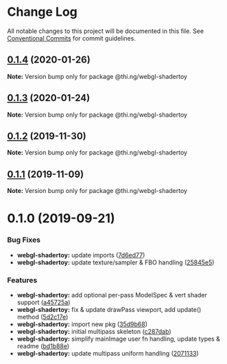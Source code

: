 # Change Log

All notable changes to this project will be documented in this file.
See [Conventional Commits](https://conventionalcommits.org) for commit guidelines.

## [0.1.4](https://github.com/thi-ng/umbrella/compare/@thi.ng/webgl-shadertoy@0.1.3...@thi.ng/webgl-shadertoy@0.1.4) (2020-01-26)

**Note:** Version bump only for package @thi.ng/webgl-shadertoy





## [0.1.3](https://github.com/thi-ng/umbrella/compare/@thi.ng/webgl-shadertoy@0.1.2...@thi.ng/webgl-shadertoy@0.1.3) (2020-01-24)

**Note:** Version bump only for package @thi.ng/webgl-shadertoy





## [0.1.2](https://github.com/thi-ng/umbrella/compare/@thi.ng/webgl-shadertoy@0.1.1...@thi.ng/webgl-shadertoy@0.1.2) (2019-11-30)

**Note:** Version bump only for package @thi.ng/webgl-shadertoy





## [0.1.1](https://github.com/thi-ng/umbrella/compare/@thi.ng/webgl-shadertoy@0.1.0...@thi.ng/webgl-shadertoy@0.1.1) (2019-11-09)

**Note:** Version bump only for package @thi.ng/webgl-shadertoy





# 0.1.0 (2019-09-21)


### Bug Fixes

* **webgl-shadertoy:** update imports ([7d6ed77](https://github.com/thi-ng/umbrella/commit/7d6ed77))
* **webgl-shadertoy:** update texture/sampler & FBO handling ([25845e5](https://github.com/thi-ng/umbrella/commit/25845e5))


### Features

* **webgl-shadertoy:** add optional per-pass ModelSpec & vert shader support ([a45725a](https://github.com/thi-ng/umbrella/commit/a45725a))
* **webgl-shadertoy:** fix & update drawPass viewport, add update() method ([5d2c17e](https://github.com/thi-ng/umbrella/commit/5d2c17e))
* **webgl-shadertoy:** import new pkg ([35d9b68](https://github.com/thi-ng/umbrella/commit/35d9b68))
* **webgl-shadertoy:** initial multipass skeleton ([c287dab](https://github.com/thi-ng/umbrella/commit/c287dab))
* **webgl-shadertoy:** simplify mainImage user fn handling, update types & readme ([bd1b88e](https://github.com/thi-ng/umbrella/commit/bd1b88e))
* **webgl-shadertoy:** update multipass uniform handling ([2071133](https://github.com/thi-ng/umbrella/commit/2071133))
